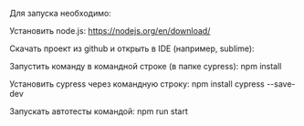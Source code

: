 Для запуска необходимо:

Установить node.js: https://nodejs.org/en/download/

Скачать проект из github и открыть в IDE (например, sublime):

Запустить команду в командной строке (в папке cypress): npm install

Установить cypress через командную строку: npm install cypress --save-dev

Запускать автотесты командой: npm run start
